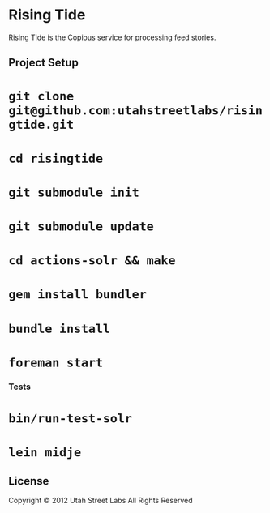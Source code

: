 # Rising Tide

Rising Tide is the Copious service for processing feed stories.

## Project Setup

# `git clone git@github.com:utahstreetlabs/risingtide.git`
# `cd risingtide`
# `git submodule init`
# `git submodule update`
# `cd actions-solr && make`
# `gem install bundler`
# `bundle install`
# `foreman start`

### Tests

# `bin/run-test-solr`
# `lein midje`


## License

Copyright © 2012 Utah Street Labs
All Rights Reserved
